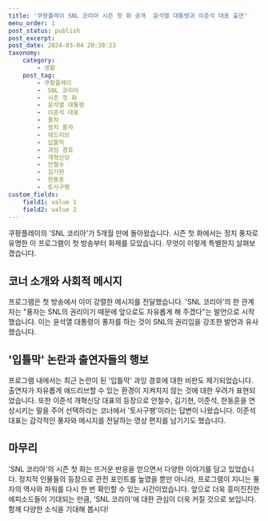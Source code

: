 ```yaml
---
title: '쿠팡플레이 SNL 코리아 시즌 첫 화 공개  윤석열 대통령과 이준석 대표 출연'
menu_order: 1
post_status: publish
post_excerpt: 
post_date: 2024-03-04 20:38:23
taxonomy:
    category:
        - 생활
    post_tag:
        - 쿠팡플레이
        -  SNL 코리아
        -  시즌 첫 화
        -  윤석열 대통령
        -  이준석 대표
        -  풍자
        -  정치 풍자
        -  애드리브
        -  입틀막
        -  과잉 경호
        -  개혁신당
        -  안철수
        -  김기현
        -  한동훈
        -  토사구팽
custom_fields:
    field1: value 1
    field2: value 2
---
```


쿠팡플레이의 'SNL 코리아'가 5개월 만에 돌아왔습니다. 시즌 첫 화에서는 정치 풍자로 유명한 이 프로그램이 첫 방송부터 화제를 모았습니다. 무엇이 이렇게 특별한지 살펴보겠습니다.
## 코너 소개와 사회적 메시지
프로그램은 첫 방송에서 이미 강렬한 메시지를 전달했습니다. 'SNL 코리아'의 한 관계자는 "풍자는 SNL의 권리이기 때문에 앞으로도 자유롭게 해 주겠다"는 발언으로 시작했습니다. 이는 윤석열 대통령이 풍자를 하는 것이 SNL의 권리임을 강조한 발언과 유사했습니다.
## '입틀막' 논란과 출연자들의 행보
프로그램 내에서는 최근 논란이 된 '입틀막' 과잉 경호에 대한 비판도 제기되었습니다. 출연자가 자유롭게 애드리브할 수 있는 환경이 지켜지지 않는 것에 대한 우려가 표현되었습니다. 또한 이준석 개혁신당 대표의 등장으로 안철수, 김기현, 이준석, 한동훈을 연상시키는 말을 주어 선택하라는 코너에서 '토사구팽'이라는 답변이 나왔습니다. 이준석 대표는 감각적인 풍자와 메시지를 전달하는 영상 편지를 남기기도 했습니다.
## 마무리
'SNL 코리아'의 시즌 첫 화는 뜨거운 반응을 얻으면서 다양한 이야기를 담고 있었습니다. 정치적 인물들의 등장으로 관전 포인트를 높였을 뿐만 아니라, 프로그램이 지니는 풍자의 역사와 파워를 다시 한 번 확인할 수 있는 시간이었습니다. 앞으로 더욱 흥미진진한 에피소드들이 기대되는 만큼, 'SNL 코리아'에 대한 관심이 더욱 커질 것으로 보입니다. 함께 다양한 소식을 기대해 봅시다!

